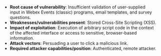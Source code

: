 - **Root cause of vulnerability**: Insufficient validation of user-supplied input in Webex Events (classic) programs, email templates, and survey questions.
- **Weaknesses/vulnerabilities present**: Stored Cross-Site Scripting (XSS).
- **Impact of exploitation**: Execution of arbitrary script code in the context of the affected interface or access to sensitive, browser-based information.
- **Attack vectors**: Persuading a user to click a malicious link.
- **Required attacker capabilities/position**: Authenticated, remote attacker.